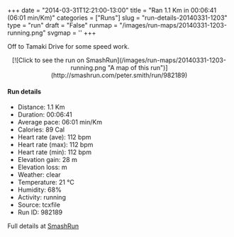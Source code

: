 +++
date = "2014-03-31T12:21:00-13:00"
title = "Ran 1.1 Km in 00:06:41 (06:01 min/Km)"
categories = ["Runs"]
slug = "run-details-20140331-1203"
type = "run"
draft = "False"
runmap = "/images/run-maps/20140331-1203-running.png"
svgmap = '<polyline points="29 100, 31 99, 31 97, 30 95, 28 91, 28 89, 28 88, 30 86, 32 85, 33 84, 35 83, 37 82, 38 80, 41 79, 42 77, 43 76, 45 74, 47 73, 49 72, 51 71, 54 68, 57 64, 59 63, 63 61, 65 57, 68 56, 68 55, 69 53, 70 51, 69 49, 67 45, 66 44, 64 44, 63 38, 60 37, 57 35, 55 33, 55 31, 52 28, 51 26, 50 25, 53 25, 60 21, 62 20, 64 19, 66 15, 65 13, 64 11, 64 9, 66 8, 67 6, 68 4, 72 0, 72 0, 72 1">'
+++

Off to Tamaki Drive for some speed work. 

<!--more-->

<center>
[![Click to see the run on SmashRun](/images/run-maps/20140331-1203-running.png "A map of this run")](http://smashrun.com/peter.smith/run/982189)
</center>

#### Run details

* Distance: 1.1 Km
* Duration: 00:06:41
* Average pace: 06:01 min/Km
* Calories: 89 Cal
* Heart rate (ave): 112 bpm
* Heart rate (max): 112 bpm
* Heart rate (min): 112 bpm
* Elevation gain: 28 m
* Elevation loss:  m
* Weather: clear
* Temperature: 21 &deg;C
* Humidity: 68%
* Activity: running
* Source: tcxfile
* Run ID: 982189

Full details at [SmashRun](http://smashrun.com/peter.smith/run/982189)